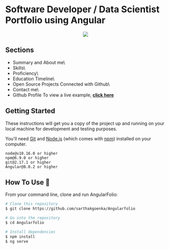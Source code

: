 # Software Developer / Data Scientist Portfolio using Angular 

<p align="center"> 
  <kbd>
<img src="./src/assets/images/video.gif"></img>
  </kbd>
</p>


## Sections 
- Summary and About me\
- Skills\
- Proficiency\
- Education Timeline\
- Open Source Projects Connected with Github\
- Contact me\
- Github Profile
To view a live example, **[click here](https://sarthak-agrawal.me/)**

## Getting Started 
These instructions will get you a copy of the project up and running on your local machine for development and testing purposes.

You'll need [Git](https://git-scm.com) and [Node.js](https://nodejs.org/en/download/) (which comes with [npm](http://npmjs.com)) installed on your computer.

```
node@v10.16.0 or higher
npm@6.9.0 or higher
git@2.17.1 or higher
Angular@8.0.2 or higher
```


## How To Use 🔧

From your command line, clone and run AngularFolio:
```bash
# Clone this repository
$ git clone https://github.com/sarthakgoenka/Angularfolio

# Go into the repository
$ cd Angularfolio

# Install dependencies
$ npm install
$ ng serve
```
